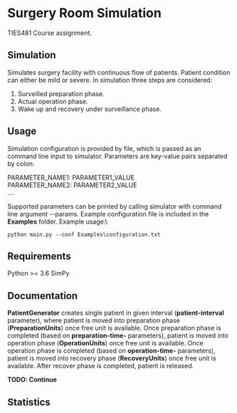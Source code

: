 # Surgery Room Simulation
TIES481 Course assignment.

## Simulation

Simulates surgery facility with continuous flow of patients. Patient condition can either be mild or severe. In simulation three steps are considered:
1. Surveilled preparation phase.
2. Actual operation phase.
3. Wake up and recovery under surveillance phase.


## Usage

Simulation configuration is provided by file, which is passed as an command line input to simulator. Parameters are key-value pairs separated by colon:

PARAMETER_NAME1: PARAMETER1_VALUE\
PARAMETER_NAME2: PARAMETER2_VALUE\
....

Supported parameters can be printed by calling simulator with command line argument --params. Example configuration file is included in the **Examples** folder.
Example usage:\
```
python main.py --conf Examples\configuration.txt
```
## Requirements
Python >= 3.6
SimPy


## Documentation

**PatientGenerator** creates single patient in given interval (**patient-interval** parameter), where patient is moved into preparation phase (**PreparationUnits**) once free unit is available.
Once preparation phase is completed (based on **preparation-time-** parameters), patient is moved into operation phase (**OperationUnits**) once free unit is available. 
Once operation phase is completed (based on **operation-time-** parameters), patient is moved into recovery phase (**RecoveryUnits**) once free unit is available.
After recover phase is completed, patient is released.


**TODO: Continue**


## Statistics